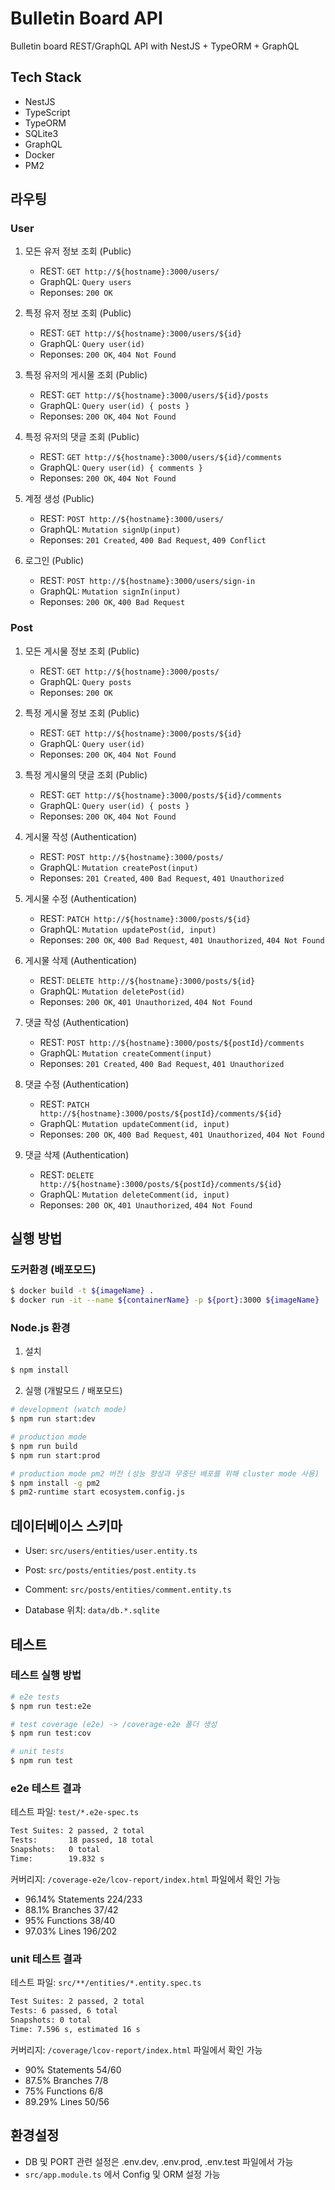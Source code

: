 # Bulletin Board API

Bulletin board REST/GraphQL API with NestJS + TypeORM + GraphQL

## Tech Stack

- NestJS
- TypeScript
- TypeORM
- SQLite3
- GraphQL
- Docker
- PM2

## 라우팅

### User

1. 모든 유저 정보 조회 (Public)

   - REST: `GET http://${hostname}:3000/users/`
   - GraphQL: `Query users`
   - Reponses: `200 OK`

2. 특정 유저 정보 조회 (Public)

   - REST: `GET http://${hostname}:3000/users/${id}`
   - GraphQL: `Query user(id)`
   - Reponses: `200 OK`, `404 Not Found`

3. 특정 유저의 게시물 조회 (Public)

   - REST: `GET http://${hostname}:3000/users/${id}/posts`
   - GraphQL: `Query user(id) { posts }`
   - Reponses: `200 OK`, `404 Not Found`

4. 특정 유저의 댓글 조회 (Public)

   - REST: `GET http://${hostname}:3000/users/${id}/comments`
   - GraphQL: `Query user(id) { comments }`
   - Reponses: `200 OK`, `404 Not Found`

5. 계정 생성 (Public)

   - REST: `POST http://${hostname}:3000/users/`
   - GraphQL: `Mutation signUp(input)`
   - Reponses: `201 Created`, `400 Bad Request`, `409 Conflict`

6. 로그인 (Public)

   - REST: `POST http://${hostname}:3000/users/sign-in`
   - GraphQL: `Mutation signIn(input)`
   - Reponses: `200 OK`, `400 Bad Request`

### Post

1. 모든 게시물 정보 조회 (Public)

   - REST: `GET http://${hostname}:3000/posts/`
   - GraphQL: `Query posts`
   - Reponses: `200 OK`

2. 특정 게시물 정보 조회 (Public)

   - REST: `GET http://${hostname}:3000/posts/${id}`
   - GraphQL: `Query user(id)`
   - Reponses: `200 OK`, `404 Not Found`

3. 특정 게시물의 댓글 조회 (Public)

   - REST: `GET http://${hostname}:3000/posts/${id}/comments`
   - GraphQL: `Query user(id) { posts }`
   - Reponses: `200 OK`, `404 Not Found`

4. 게시물 작성 (Authentication)

   - REST: `POST http://${hostname}:3000/posts/`
   - GraphQL: `Mutation createPost(input)`
   - Reponses: `201 Created`, `400 Bad Request`, `401 Unauthorized`

5. 게시물 수정 (Authentication)

   - REST: `PATCH http://${hostname}:3000/posts/${id}`
   - GraphQL: `Mutation updatePost(id, input)`
   - Reponses: `200 OK`, `400 Bad Request`, `401 Unauthorized`, `404 Not Found`

6. 게시물 삭제 (Authentication)

   - REST: `DELETE http://${hostname}:3000/posts/${id}`
   - GraphQL: `Mutation deletePost(id)`
   - Reponses: `200 OK`, `401 Unauthorized`, `404 Not Found`

7. 댓글 작성 (Authentication)

   - REST: `POST http://${hostname}:3000/posts/${postId}/comments`
   - GraphQL: `Mutation createComment(input)`
   - Reponses: `201 Created`, `400 Bad Request`, `401 Unauthorized`

8. 댓글 수정 (Authentication)

   - REST: `PATCH http://${hostname}:3000/posts/${postId}/comments/${id}`
   - GraphQL: `Mutation updateComment(id, input)`
   - Reponses: `200 OK`, `400 Bad Request`, `401 Unauthorized`, `404 Not Found`

9. 댓글 삭제 (Authentication)

   - REST: `DELETE http://${hostname}:3000/posts/${postId}/comments/${id}`
   - GraphQL: `Mutation deleteComment(id, input)`
   - Reponses: `200 OK`, `401 Unauthorized`, `404 Not Found`

## 실행 방법

### 도커환경 (배포모드)

```bash
$ docker build -t ${imageName} .
$ docker run -it --name ${containerName} -p ${port}:3000 ${imageName}
```

### Node.js 환경

1. 설치

```bash
$ npm install
```

2. 실행 (개발모드 / 배포모드)

```bash
# development (watch mode)
$ npm run start:dev

# production mode
$ npm run build
$ npm run start:prod

# production mode pm2 버전 (성능 향상과 무중단 배포를 위해 cluster mode 사용)
$ npm install -g pm2
$ pm2-runtime start ecosystem.config.js
```

## 데이터베이스 스키마

- User: `src/users/entities/user.entity.ts`

- Post: `src/posts/entities/post.entity.ts`

- Comment: `src/posts/entities/comment.entity.ts`

- Database 위치: `data/db.*.sqlite`

## 테스트

### 테스트 실행 방법

```bash
# e2e tests
$ npm run test:e2e

# test coverage (e2e) -> /coverage-e2e 폴더 생성
$ npm run test:cov

# unit tests
$ npm run test
```

### e2e 테스트 결과

테스트 파일: `test/*.e2e-spec.ts`

```bash
Test Suites: 2 passed, 2 total
Tests:       18 passed, 18 total
Snapshots:   0 total
Time:        19.832 s
```

커버리지: `/coverage-e2e/lcov-report/index.html` 파일에서 확인 가능

- 96.14% Statements 224/233
- 88.1% Branches 37/42
- 95% Functions 38/40
- 97.03% Lines 196/202

### unit 테스트 결과

테스트 파일: `src/**/entities/*.entity.spec.ts`

```bash
Test Suites: 2 passed, 2 total
Tests: 6 passed, 6 total
Snapshots: 0 total
Time: 7.596 s, estimated 16 s
```

커버리지: `/coverage/lcov-report/index.html` 파일에서 확인 가능

- 90% Statements 54/60
- 87.5% Branches 7/8
- 75% Functions 6/8
- 89.29% Lines 50/56

## 환경설정

- DB 및 PORT 관련 설정은 .env.dev, .env.prod, .env.test 파일에서 가능
- `src/app.module.ts` 에서 Config 및 ORM 설정 가능
